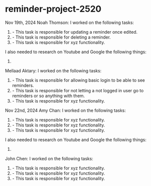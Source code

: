 # reminder-project-2520
Nov 19th, 2024
Noah Thomson:
I worked on the following tasks:
1. <update reminder> - This task is responsible for updating a reminder once  edited.
2. <Delete reminder> - This task is responsible for deleting a reminder.
3. <Insert Some Task Here> - This task is responsible for xyz functionality.

I also needed to research on Youtube and Google the following things:
1. <Insert Video or Link to thing you needed to research>

Mellaad Aktary:
I worked on the following tasks:
1. <passport js login> - This task is responsible for allowing basic login to be able to see reminders.
2. <ensureauthenticated> - This task is responsible for not letting a not logged in user go to reminders or so anything with them.
3. <Insert Some Task Here> - This task is responsible for xyz functionality.



Nov 22nd, 2024
Amy Chan:
I worked on the following tasks:
1. <Insert Some Task Here> - This task is responsible for xyz functionality.
2. <Insert Some Task Here> - This task is responsible for xyz functionality.
3. <Insert Some Task Here> - This task is responsible for xyz functionality.

I also needed to research on Youtube and Google the following things:
1. <Insert Video or Link to thing you needed to research>

John Chen:
I worked on the following tasks:
1. <Insert Some Task Here> - This task is responsible for xyz functionality.
2. <Insert Some Task Here> - This task is responsible for xyz functionality.
3. <Insert Some Task Here> - This task is responsible for xyz functionality.